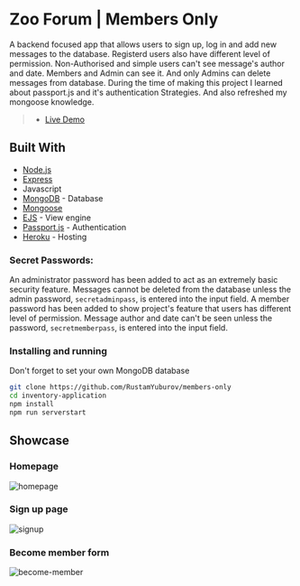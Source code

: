# Zoo Forum | Members Only

A backend focused app that allows users to sign up, log in and add new messages to the database. Registerd users also have different level of permission. Non-Authorised and simple users can't see message's author and date. Members and Admin can see it. And only
Admins can delete messages from database.
During the time of making this project I learned about passport.js and it's authentication Strategies. And also refreshed my mongoose knowledge.

> - [Live Demo](https://floating-sands-68804.herokuapp.com/)

## Built With

- [Node.js](https://nodejs.org/)
- [Express](https://expressjs.com/)
- Javascript
- [MongoDB](https://www.mongodb.com) - Database
- [Mongoose](https://mongoosejs.com/)
- [EJS](https://ejs.co/) - View engine
- [Passport.js](http://www.passportjs.org/) - Authentication
- [Heroku](https://www.heroku.com/) - Hosting

### Secret Passwords:

An administrator password has been added to act as an extremely basic security feature. Messages cannot be deleted from the database unless the admin password, `secretadminpass`, is entered into the input field.
A member password has been added to show project's feature that users has different level of permission. Message author and date 
can't be seen unless the password, `secretmemberpass`, is entered into the input field.

### Installing and running

Don't forget to set your own MongoDB database

```bash
git clone https://github.com/RustamYuburov/members-only
cd inventory-application
npm install
npm run serverstart
```

## Showcase

### Homepage

![homepage](https://user-images.githubusercontent.com/66270461/146673253-5b534889-9614-4f26-80e3-aa861092a9a8.png)

### Sign up page

![signup](https://user-images.githubusercontent.com/66270461/146673252-d30fe822-fa8f-434f-ba0a-f80a5e0fc0b2.png)

### Become member form

![become-member](https://user-images.githubusercontent.com/66270461/146673251-0732924c-7bf5-4bac-a09f-e68b66a5fcae.png)
